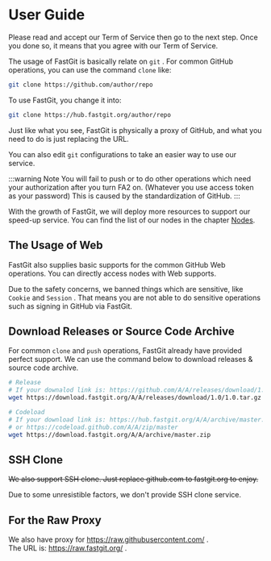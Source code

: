 # User Guide

Please read and accept our Term of Service then go to the next step. Once you done so, it means that you agree with our Term of Service.

The usage of FastGit is basically relate on `git` . For common GitHub operations, you can use the command `clone` like:

```bash
git clone https://github.com/author/repo
```

To use FastGit, you change it into:

```bash
git clone https://hub.fastgit.org/author/repo
```

Just like what you see, FastGit is physically a proxy of GitHub, and what you need to do is just replacing the URL.

You can also edit `git` configurations to take an easier way to use our service.

:::warning Note
You will fail to push or to do other operations which need your authorization after you turn FA2 on. (Whatever you use access token as your password) This is caused by the standardization of GitHub.
:::

With the growth of FastGit, we will deploy more resources to support our speed-up service. You can find the list of our nodes in the chapter [Nodes](../en-us/node.html).

## The Usage of Web

FastGit also supplies basic supports for the common GitHub Web operations. You can directly access nodes with Web supports.

Due to the safety concerns, we banned things which are sensitive, like `Cookie` and `Session` . That means you are not able to do sensitive operations such as signing in GitHub via FastGit.

## Download Releases or Source Code Archive

For common `clone` and `push` operations, FastGit already have provided perfect support. We can use the command below to download releases & source code archive.

```bash
# Release
# If your downalod link is: https://github.com/A/A/releases/download/1.0/1.0.tar.gz , then you use:
wget https://download.fastgit.org/A/A/releases/download/1.0/1.0.tar.gz

# Codeload
# If your download link is: https://hub.fastgit.org/A/A/archive/master.zip
# or https://codeload.github.com/A/A/zip/master
wget https://download.fastgit.org/A/A/archive/master.zip
```

## SSH Clone

~~We also support SSH clone. Just replace github.com to fastgit.org to enjoy.~~

Due to some unresistible factors, we don't provide SSH clone service.

## For the Raw Proxy

We also have proxy for <https://raw.githubusercontent.com/> .  
The URL is: <https://raw.fastgit.org/> .
